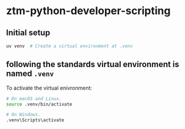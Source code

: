 # ztm-python-developer-scripting

## Initial setup

```sh
uv venv  # Create a virtual environment at .venv
```

## following the standards virtual environment is named `.venv`

To activate the virtual enivronment:

```sh
# On macOS and Linux.
source .venv/bin/activate

# On Windows.
.venv\Scripts\activate
```
